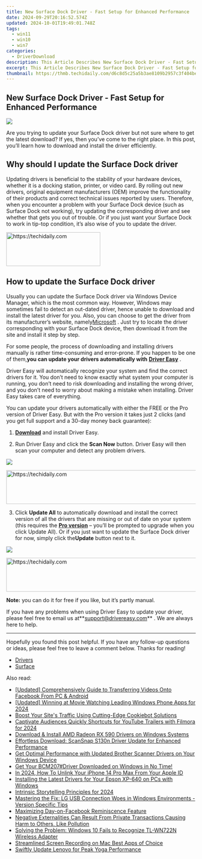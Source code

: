 ```yaml
---
title: New Surface Dock Driver - Fast Setup for Enhanced Performance
date: 2024-09-29T20:16:52.574Z
updated: 2024-10-01T19:49:01.748Z
tags:
  - win11
  - win10
  - win7
categories:
  - DriverDownload
description: This Article Describes New Surface Dock Driver - Fast Setup for Enhanced Performance
excerpt: This Article Describes New Surface Dock Driver - Fast Setup for Enhanced Performance
thumbnail: https://thmb.techidaily.com/d6c8d5c25a5b3ae8109b2957c3f404be919cf133b41c5b6f6638a7ed5bc1223b.jpg
---
```


## New Surface Dock Driver - Fast Setup for Enhanced Performance

![](https://images.drivereasy.com/wp-content/uploads/2019/09/image-399.png)

 Are you trying to update your Surface Dock driver but not sure where to get the latest download? If yes, then you’ve come to the right place. In this post, you’ll learn how to download and install the driver efficiently.

## Why should I update the Surface Dock driver

 Updating drivers is beneficial to the stability of your hardware devices, whether it is a docking station, printer, or video card. By rolling out new drivers, original equipment manufacturers (OEM) improve the functionality of their products and correct technical issues reported by users. Therefore, when you encounter a problem with your Surface Dock device (such as Surface Dock not working), try updating the corresponding driver and see whether that gets you out of trouble. Or if you just want your Surface Dock to work in tip-top condition, it’s also wise of you to update the driver.

<!-- affiliate ads begin -->
<a href="https://bluettius.sjv.io/c/5597632/2139108/17108" target="_top" id="2139108">
  <img src="//a.impactradius-go.com/display-ad/17108-2139108" border="0" alt="https://techidaily.com" width="250" height="90"/>
</a>
<img height="0" width="0" src="https://bluettius.sjv.io/i/5597632/2139108/17108" style="position:absolute;visibility:hidden;" border="0" />
<!-- affiliate ads end -->

## How to update the Surface Dock driver

 Usually you can update the Surface Dock driver via Windows Device Manager, which is the most common way. However, Windows may sometimes fail to detect an out-dated driver, hence unable to download and install the latest driver for you. Also, you can choose to get the driver from its manufacturer’s website, namely[Microsoft](https://www.microsoft.com/en-us) . Just try to locate the driver corresponding with your Surface Dock device, then download it from the site and install it step by step.

 For some people, the process of downloading and installing drivers manually is rather time-consuming and error-prone. If you happen to be one of them,**you can update your drivers automatically with** **[Driver Easy](https://tools.techidaily.com/drivereasy/download/)**  .

 Driver Easy will automatically recognize your system and find the correct drivers for it. You don’t need to know exactly what system your computer is running, you don’t need to risk downloading and installing the wrong driver, and you don’t need to worry about making a mistake when installing. Driver Easy takes care of everything.

 You can update your drivers automatically with either the FREE or the Pro version of Driver Easy. But with the Pro version it takes just 2 clicks (and you get full support and a 30-day money back guarantee):

 1) **[Download](https://tools.techidaily.com/drivereasy/download/)**  and install Driver Easy.

 2) Run Driver Easy and click the **Scan Now** button. Driver Easy will then scan your computer and detect any problem drivers.

![](https://images.drivereasy.com/wp-content/uploads/2019/06/image-439.png)

<!-- affiliate ads begin -->
<a href="https://ephamedtechinc.pxf.io/c/5597632/2136614/26400" target="_top" id="2136614">
  <img src="//a.impactradius-go.com/display-ad/26400-2136614" border="0" alt="https://techidaily.com" width="728" height="90"/>
</a>
<img height="0" width="0" src="https://ephamedtechinc.pxf.io/i/5597632/2136614/26400" style="position:absolute;visibility:hidden;" border="0" />
<!-- affiliate ads end -->

 3) Click **Update All** to automatically download and install the correct version of all the drivers that are missing or out of date on your system (this requires the **[Pro version](https://tools.techidaily.com/drivereasy/download/)**  – you’ll be prompted to upgrade when you click Update All). Or if you just want to update the Surface Dock driver for now, simply click the**Update**  button next to it.

![](https://images.drivereasy.com/wp-content/uploads/2019/09/image-395.png)

<!-- affiliate ads begin -->
<a href="https://appsumo.8odi.net/c/5597632/2037335/7443" target="_top" id="2037335">
  <img src="//a.impactradius-go.com/display-ad/7443-2037335" border="0" alt="https://techidaily.com" width="728" height="90"/>
</a>
<img height="0" width="0" src="https://appsumo.8odi.net/i/5597632/2037335/7443" style="position:absolute;visibility:hidden;" border="0" />
<!-- affiliate ads end -->

**Note:** you can do it for free if you like, but it’s partly manual.

 If you have any problems when using Driver Easy to update your driver, please feel free to email us at**<support@drivereasy.com>** . We are always here to help.

---

 Hopefully you found this post helpful. If you have any follow-up questions or ideas, please feel free to leave a comment below. Thanks for reading!

* [Drivers](https://tools.techidaily.com/drivereasy/download/)
* [Surface](https://tools.techidaily.com/drivereasy/download/)

<ins class="adsbygoogle"
     style="display:block"
     data-ad-format="autorelaxed"
     data-ad-client="ca-pub-7571918770474297"
     data-ad-slot="1223367746"></ins>

<ins class="adsbygoogle"
     style="display:block"
     data-ad-client="ca-pub-7571918770474297"
     data-ad-slot="8358498916"
     data-ad-format="auto"
     data-full-width-responsive="true"></ins>

<span class="atpl-alsoreadstyle">Also read:</span>
<div><ul>
<li><a href="https://facebook-video-content.techidaily.com/updated-comprehensively-guide-to-transferring-videos-onto-facebook-from-pc-and-android/"><u>[Updated] Comprehensively Guide to Transferring Videos Onto Facebook From PC & Android</u></a></li>
<li><a href="https://fox-friendly.techidaily.com/updated-winning-at-movie-watching-leading-windows-phone-apps-for-2024/"><u>[Updated] Winning at Movie Watching Leading Windows Phone Apps for 2024</u></a></li>
<li><a href="https://discover-advanced.techidaily.com/boost-your-sites-traffic-using-cutting-edge-cookiebot-solutions/"><u>Boost Your Site's Traffic Using Cutting-Edge Cookiebot Solutions</u></a></li>
<li><a href="https://youtube-clips.techidaily.com/captivate-audiences-quickly-shortcuts-for-youtube-trailers-with-filmora-for-2024/"><u>Captivate Audiences Quickly Shortcuts for YouTube Trailers with Filmora for 2024</u></a></li>
<li><a href="https://driver-download.techidaily.com/download-and-install-amd-radeon-rx-590-drivers-on-windows-systems/"><u>Download & Install AMD Radeon RX 590 Drivers on Windows Systems</u></a></li>
<li><a href="https://driver-download.techidaily.com/effortless-download-scansnap-s130n-driver-update-for-enhanced-performance/"><u>Effortless Download: ScanSnap S130n Driver Update for Enhanced Performance</u></a></li>
<li><a href="https://driver-download.techidaily.com/get-optimal-performance-with-updated-brother-scanner-drivers-on-your-windows-device/"><u>Get Optimal Performance with Updated Brother Scanner Drivers on Your Windows Device</u></a></li>
<li><a href="https://driver-download.techidaily.com/get-your-bcm207driver-downloaded-on-windows-in-no-time/"><u>Get Your BCM207#Driver Downloaded on Windows in No Time!</u></a></li>
<li><a href="https://apple-account.techidaily.com/in-2024-how-to-unlink-your-iphone-14-pro-max-from-your-apple-id-by-drfone-ios/"><u>In 2024, How To Unlink Your iPhone 14 Pro Max From Your Apple ID</u></a></li>
<li><a href="https://driver-download.techidaily.com/installing-the-latest-drivers-for-your-epson-xp-640-on-pcs-with-windows/"><u>Installing the Latest Drivers for Your Epson XP-640 on PCs with Windows</u></a></li>
<li><a href="https://extra-support.techidaily.com/intrinsic-storytelling-principles-for-2024/"><u>Intrinsic Storytelling Principles for 2024</u></a></li>
<li><a href="https://driver-download.techidaily.com/mastering-the-fix-lg-usb-connection-woes-in-windows-environments-version-specific-tips/"><u>Mastering the Fix: LG USB Connection Woes in Windows Environments - Version Specific Tips</u></a></li>
<li><a href="https://facebook.techidaily.com/maximizing-day-on-facebook-reminiscence-feature/"><u>Maximizing Day-on-Facebook Reminiscence Feature</u></a></li>
<li><a href="https://driver-download.techidaily.com/negative-externalities-can-result-from-private-transactions-causing-harm-to-others-like-pollution/"><u>Negative Externalities Can Result From Private Transactions Causing Harm to Others, Like Pollution</u></a></li>
<li><a href="https://driver-download.techidaily.com/solving-the-problem-windows-10-fails-to-recognize-tl-wn722n-wireless-adapter/"><u>Solving the Problem: Windows 10 Fails to Recognize TL-WN722N Wireless Adapter</u></a></li>
<li><a href="https://screen-activity-recording.techidaily.com/streamlined-screen-recording-on-mac-best-apps-of-choice/"><u>Streamlined Screen Recording on Mac Best Apps of Choice</u></a></li>
<li><a href="https://driver-install.techidaily.com/swiftly-update-lenovo-for-peak-yoga-performance/"><u>Swiftly Update Lenovo for Peak Yoga Performance</u></a></li>
</ul></div>

